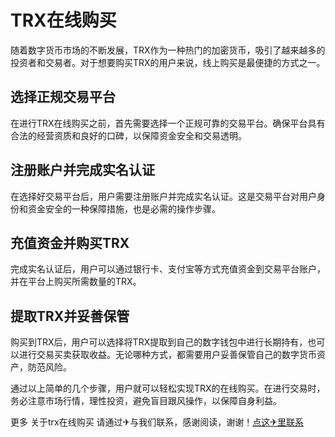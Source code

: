 # TRX在线购买

随着数字货币市场的不断发展，TRX作为一种热门的加密货币，吸引了越来越多的投资者和交易者。对于想要购买TRX的用户来说，线上购买是最便捷的方式之一。

## 选择正规交易平台

在进行TRX在线购买之前，首先需要选择一个正规可靠的交易平台。确保平台具有合法的经营资质和良好的口碑，以保障资金安全和交易透明。

## 注册账户并完成实名认证

在选择好交易平台后，用户需要注册账户并完成实名认证。这是交易平台对用户身份和资金安全的一种保障措施，也是必需的操作步骤。

## 充值资金并购买TRX

完成实名认证后，用户可以通过银行卡、支付宝等方式充值资金到交易平台账户，并在平台上购买所需数量的TRX。

## 提取TRX并妥善保管

购买到TRX后，用户可以选择将TRX提取到自己的数字钱包中进行长期持有，也可以进行交易买卖获取收益。无论哪种方式，都需要用户妥善保管自己的数字货币资产，防范风险。

通过以上简单的几个步骤，用户就可以轻松实现TRX的在线购买。在进行交易时，务必注意市场行情，理性投资，避免盲目跟风操作，以保障自身利益。

更多 关于trx在线购买 请通过✈与我们联系，感谢阅读，谢谢！[点这✈里联系](https://1.k02.cc)